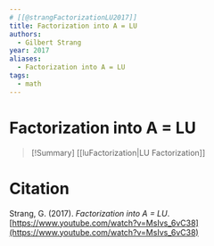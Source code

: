 ```yaml
---
# [[@strangFactorizationLU2017]]
title: Factorization into A = LU
authors:
  - Gilbert Strang
year: 2017
aliases:
  - Factorization into A = LU
tags:
  - math
---
```


# Factorization into A = LU 

>[!Summary]
>[[luFactorization|LU Factorization]]

# Citation 

Strang, G. (2017). _Factorization into A = LU_. [https://www.youtube.com/watch?v=MsIvs_6vC38](https://www.youtube.com/watch?v=MsIvs_6vC38)
